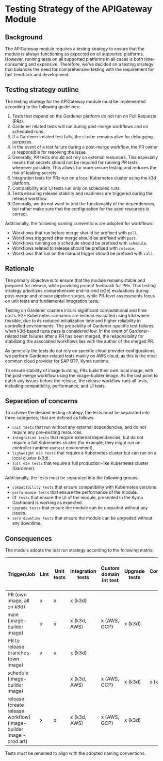 # Testing Strategy of the APIGateway Module

## Background
The APIGateway module requires a testing strategy to ensure that the module is always functioning
as expected on all supported platforms.
However, running tests on all supported platforms in all cases is both time-consuming and expensive.
Therefore, we've decided on a testing strategy that balances the need for comprehensive
testing with the requirement for fast feedback and development.

## Testing strategy outline

The testing strategy for the APIGateway module must be implemented according to the following guidelines:
1. Tests that depend on the Gardener platform do not run on Pull Requests (PRs).
2. Gardener related tests will run during post-merge workflows and on scheduled runs.
3. If a Gardener-related test fails, the cluster remains alive for debugging purposes.
4. In the event of a test failure during a post-merge workflow, the PR owner is responsible for resolving the issue.
5. Generally, PR tests should not rely on external resources.
This especially means that secrets should not be required for running PR tests whenever possible.
This allows for more secure testing and reduces the risk of leaking secrets.
6. Integration tests for PRs run on a local Kubernetes cluster using the k3d platform.
7. Compatibility and UI tests run only on scheduled runs.
8. Tests ensuring release stability and readiness are triggered during the release workflow.
9. Generally, we do not want to test the functionality of the dependencies,
but rather make sure that the configuration for the used resources is correct.

Additionally, the following naming conventions are adopted for workflows:
- Workflows that run before merge should be prefixed with `pull`.
- Workflows triggered after merge should be prefixed with `post`.
- Workflows running on a schedule should be prefixed with `schedule`.
- Workflows related to release should be prefixed with `release`.
- Workflows that run on the manual trigger should be prefixed with `call`.

## Rationale

The primary objective is to ensure that the module remains stable and prepared for release,
while providing prompt feedback for PRs.
This testing strategy prioritizes comprehensive end-to-end (e2e) evaluations during post-merge and release pipeline stages,
while PR-level assessments focus on unit tests and fundamental integration tests.

Testing on Gardener clusters incurs significant computational and time costs.
E2E Kubernetes scenarios are instead evaluated using k3d where feasible,
due to its reduced initialization time and higher reliability in controlled environments.
The probability of Gardener-specific test failures when k3d-based tests pass is considered low.
In the event of Gardener-related test failures after a PR has been merged,
the responsibility for stabilizing the associated workflows lies with the author of the merged PR.

As generally the tests do not rely on specific cloud provider configurations,
we perform Gardener-related tests mainly on AWS cloud,
as this is the most common cloud provider for SAP BTP, Kyma runtime.

To ensure stability of image building, PRs build their own local image,
with the post-merge workflow using the image-builder image.
As the last point to catch any issues before the release,
the release workflow runs all tests, including compatibility, performance, and UI tests.

## Separation of concerns

To achieve the desired testing strategy,
the tests must be separated into three categories,
that are defined as follows:
- `unit tests` that run without any external dependencies, and do not require any pre-existing resources.
- `integration tests` that require external dependencies,
  but do not require a full Kubernetes cluster (for example, they might run on controller-runtime `envtest` environment).
- `lighweight e2e tests` that require a Kubernetes cluster but can run on a local cluster (k3d).
- `full e2e tests` that require a full production-like Kubernetes cluster (Gardener).

Additionally, the tests must be separated into the following groups:
- `compatibility tests` that ensure compatibility with Kubernetes versions.
- `performance tests` that ensure the performance of the module.
- `UI tests` that ensure the UI of the module, presented in the Kyma Dashboard is working as expected.
- `upgrade tests` that ensure the module can be upgraded without any issues.
- `zero downtime tests` that ensure the module can be upgraded without any downtime.

## Consequences

The module adopts the test run strategy according to the following matrix:

| Trigger/Job                                                        | Lint | Unit tests | Integration tests | Custom domain int test | Upgrade tests | Compatibility test | UI tests | APIRule Migration Zero downtime test |
|--------------------------------------------------------------------|------|------------|-------------------|------------------------|---------------|--------------------|----------|--------------------------------------|
| PR (own image, all on k3d)                                         | x    | x          | x (k3d)           |                        |               |                    |          |                                      |
| main (image-builder image)                                         | x    | x          | x (k3d, AWS)      | x (AWS, GCP)           | x (k3d)       |                    |          | x (k3d, AWS)                         |
| PR to release branches (own image)                                 | x    | x          | x (k3d)           |                        |               |                    |          |                                      |
| schedule (image-builder image)                                     |      |            | x (k3d, AWS)      | x (AWS, GCP)           | x (k3d)       | x (k3d, AWS)       | x (k3d)  | x (k3d, AWS)                         |
| release (create release workflow) (image-builder image - prod art) | x    | x          | x (k3d, AWS)      | x (AWS, GCP)           | x (k3d)       |                    |          | x (k3d, AWS)                         |

Tests must be renamed to align with the adopted naming conventions.
